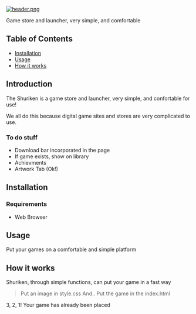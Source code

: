 [![header.png](https://i.postimg.cc/sXmTDD6S/header.png)](https://postimg.cc/7GC3KDyY)

Game store and launcher, very simple, and comfortable

## Table of Contents

  - [Installation](#installation)
  - [Usage](#usage)
  - [How it works](#how-it-works)

## Introduction

The Shuriken is a game store and launcher, very simple, and confortable for use!

We all do this because digital game sites and stores are very complicated to use.

### To do stuff

- Download bar incorporated in the page
- If game exists, show on library
- Achievments
- Artwork Tab (Ok!)

## Installation

### Requirements

- Web Browser

## Usage

Put your games on a comfortable and simple platform

## How it works

Shuriken, through simple functions, can put your game in a fast way

> Put an image in style.css
And..
> Put the game in the index.html

3, 2, 1! Your game has already been placed

